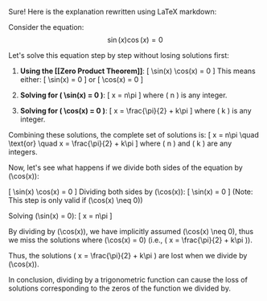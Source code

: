 Sure! Here is the explanation rewritten using LaTeX markdown:

Consider the equation:
$$\sin(x) \cos(x) = 0$$

Let's solve this equation step by step without losing solutions first:

1. **Using the [[Zero Product Theorem]]**: 
   \[ \sin(x) \cos(x) = 0 \]
   This means either:
   \[ \sin(x) = 0 \]
   or
   \[ \cos(x) = 0 \]

2. **Solving for \( \sin(x) = 0 \)**:
   \[ x = n\pi \]
   where \( n \) is any integer.

3. **Solving for \( \cos(x) = 0 \)**:
   \[ x = \frac{\pi}{2} + k\pi \]
   where \( k \) is any integer.

Combining these solutions, the complete set of solutions is:
\[ x = n\pi \quad \text{or} \quad x = \frac{\pi}{2} + k\pi \]
where \( n \) and \( k \) are any integers.

Now, let's see what happens if we divide both sides of the equation by \(\cos(x)\):

\[ \sin(x) \cos(x) = 0 \]
Dividing both sides by \(\cos(x)\):
\[ \sin(x) = 0 \]
(Note: This step is only valid if \(\cos(x) \neq 0\))

Solving \(\sin(x) = 0\):
\[ x = n\pi \]

By dividing by \(\cos(x)\), we have implicitly assumed \(\cos(x) \neq 0\), thus we miss the solutions where \(\cos(x) = 0\) (i.e., \( x = \frac{\pi}{2} + k\pi \)).

Thus, the solutions \( x = \frac{\pi}{2} + k\pi \) are lost when we divide by \(\cos(x)\). 

In conclusion, dividing by a trigonometric function can cause the loss of solutions corresponding to the zeros of the function we divided by.